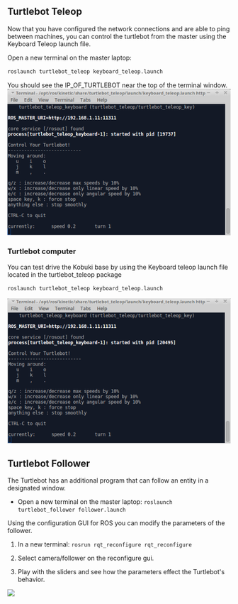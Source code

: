 
## Turtlebot Teleop
Now that you have configured the network connections and are able to ping between machines, you can control the turtlebot from the master using the Keyboard Teleop launch file.

Open a new terminal on the master laptop: 
```bash
roslaunch turtlebot_teleop keyboard_teleop.launch
```

You should see the IP_OF_TURTLEBOT near the top of the terminal window.
![](Resources/04-turtlebot_keyboard_teleop_master.png)

### Turtlebot computer
You can test drive the Kobuki base by using the Keyboard teleop launch file located in the turtlebot_teleop package
```bash
roslaunch turtlebot_teleop keyboard_teleop.launch
```
![](Resources/04-turtlebot_keyboard_teleop.png)


## Turtlebot Follower
The Turtlebot has an additional program that can follow an entity in a designated window.

- Open a new terminal on the master laptop: `roslaunch turtlebot_follower follower.launch`


Using the configuration GUI for ROS you can modify the parameters of the follower.
1. In a new terminal: `rosrun rqt_reconfigure rqt_reconfigure`

2. Select camera/follower on the reconfigure gui.

3. Play with the sliders and see how the parameters effect the Turtlebot's behavior.

![](Resources/04-turtlebot_follow_reconfigure.png)
